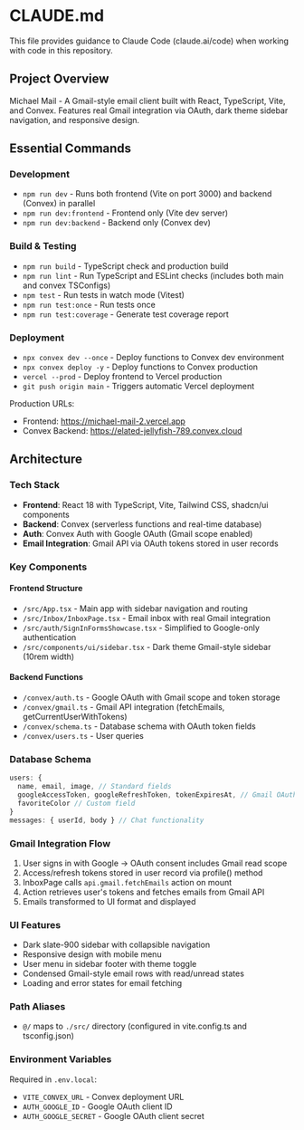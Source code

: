 # CLAUDE.md

This file provides guidance to Claude Code (claude.ai/code) when working with code in this repository.

## Project Overview

Michael Mail - A Gmail-style email client built with React, TypeScript, Vite, and Convex. Features real Gmail integration via OAuth, dark theme sidebar navigation, and responsive design.

## Essential Commands

### Development
- `npm run dev` - Runs both frontend (Vite on port 3000) and backend (Convex) in parallel
- `npm run dev:frontend` - Frontend only (Vite dev server)
- `npm run dev:backend` - Backend only (Convex dev)

### Build & Testing
- `npm run build` - TypeScript check and production build
- `npm run lint` - Run TypeScript and ESLint checks (includes both main and convex TSConfigs)
- `npm test` - Run tests in watch mode (Vitest)
- `npm run test:once` - Run tests once
- `npm run test:coverage` - Generate test coverage report

### Deployment
- `npx convex dev --once` - Deploy functions to Convex dev environment
- `npx convex deploy -y` - Deploy functions to Convex production
- `vercel --prod` - Deploy frontend to Vercel production
- `git push origin main` - Triggers automatic Vercel deployment

Production URLs:
- Frontend: https://michael-mail-2.vercel.app
- Convex Backend: https://elated-jellyfish-789.convex.cloud

## Architecture

### Tech Stack
- **Frontend**: React 18 with TypeScript, Vite, Tailwind CSS, shadcn/ui components
- **Backend**: Convex (serverless functions and real-time database)
- **Auth**: Convex Auth with Google OAuth (Gmail scope enabled)
- **Email Integration**: Gmail API via OAuth tokens stored in user records

### Key Components

#### Frontend Structure
- `/src/App.tsx` - Main app with sidebar navigation and routing
- `/src/Inbox/InboxPage.tsx` - Email inbox with real Gmail integration
- `/src/auth/SignInFormsShowcase.tsx` - Simplified to Google-only authentication
- `/src/components/ui/sidebar.tsx` - Dark theme Gmail-style sidebar (10rem width)

#### Backend Functions
- `/convex/auth.ts` - Google OAuth with Gmail scope and token storage
- `/convex/gmail.ts` - Gmail API integration (fetchEmails, getCurrentUserWithTokens)
- `/convex/schema.ts` - Database schema with OAuth token fields
- `/convex/users.ts` - User queries

### Database Schema
```typescript
users: {
  name, email, image, // Standard fields
  googleAccessToken, googleRefreshToken, tokenExpiresAt, // Gmail OAuth tokens
  favoriteColor // Custom field
}
messages: { userId, body } // Chat functionality
```

### Gmail Integration Flow
1. User signs in with Google → OAuth consent includes Gmail read scope
2. Access/refresh tokens stored in user record via profile() method
3. InboxPage calls `api.gmail.fetchEmails` action on mount
4. Action retrieves user's tokens and fetches emails from Gmail API
5. Emails transformed to UI format and displayed

### UI Features
- Dark slate-900 sidebar with collapsible navigation
- Responsive design with mobile menu
- User menu in sidebar footer with theme toggle
- Condensed Gmail-style email rows with read/unread states
- Loading and error states for email fetching

### Path Aliases
- `@/` maps to `./src/` directory (configured in vite.config.ts and tsconfig.json)

### Environment Variables
Required in `.env.local`:
- `VITE_CONVEX_URL` - Convex deployment URL
- `AUTH_GOOGLE_ID` - Google OAuth client ID  
- `AUTH_GOOGLE_SECRET` - Google OAuth client secret